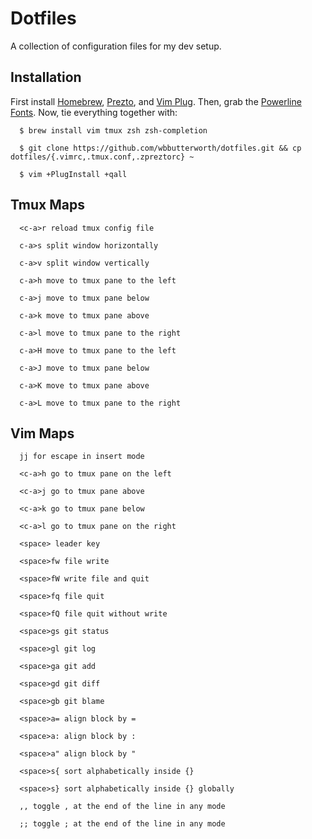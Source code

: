 # Dotfiles

A collection of configuration files for my dev setup.

## Installation

First install [Homebrew](https://brew.sh),
[Prezto](https:/jk/github.com/sorin-ionescu/prezto), and [Vim
Plug](https://github.com/junegunn/vim-plug). Then, grab the [Powerline
Fonts](https://github.com/powerline/fonts). Now, tie everything together with:

```
  $ brew install vim tmux zsh zsh-completion

  $ git clone https://github.com/wbbutterworth/dotfiles.git && cp dotfiles/{.vimrc,.tmux.conf,.zpreztorc} ~

  $ vim +PlugInstall +qall
```

## Tmux Maps

```
  <c-a>r reload tmux config file

  c-a>s split window horizontally

  c-a>v split window vertically

  c-a>h move to tmux pane to the left

  c-a>j move to tmux pane below

  c-a>k move to tmux pane above

  c-a>l move to tmux pane to the right

  c-a>H move to tmux pane to the left

  c-a>J move to tmux pane below

  c-a>K move to tmux pane above

  c-a>L move to tmux pane to the right
```

## Vim Maps

```
  jj for escape in insert mode  

  <c-a>h go to tmux pane on the left  

  <c-a>j go to tmux pane above  

  <c-a>k go to tmux pane below  

  <c-a>l go to tmux pane on the right  

  <space> leader key  

  <space>fw file write  

  <space>fW write file and quit  

  <space>fq file quit  

  <space>fQ file quit without write  

  <space>gs git status  

  <space>gl git log  

  <space>ga git add 

  <space>gd git diff  

  <space>gb git blame  

  <space>a= align block by =  

  <space>a: align block by :  

  <space>a" align block by "  

  <space>s{ sort alphabetically inside {}  

  <space>s} sort alphabetically inside {} globally  

  ,, toggle , at the end of the line in any mode  

  ;; toggle ; at the end of the line in any mode  
```
